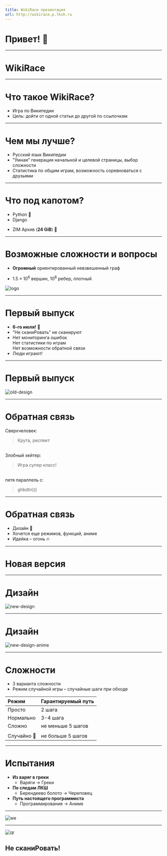 ```yaml
---
title: WikiRace презентация
url: http://wikirace.p.lksh.ru
---
```


<!-- size: 16:9 -->
<!-- footer: SIS.2019.P -->
<!-- emoji: "twemoji" -->

# <!-- fit --> Привет! :wave:

---
<!-- footer: SIS.2019.P : WikiRace -->

# <!-- fit --> WikiRace

---

# Что такое WikiRace?

- Игра по Википедии
- Цель: дойти от одной статьи до другой по ссылочкам

---

# Чем мы лучше?

* Русский язык Википедии
* "Умная" генерация начальной и целевой страницы, выбор сложности
* Статистика по общим играм, возможность соревноваться с друзьями

---

# Что под капотом?

- Python :snake:
- Django	
* ZIM Архив (**24 GiB**) :floppy_disk:

---

# Возможные сложности и вопросы

- **Огромный** ориентированный невзвешенный граф 
* $1.5 \times 10^6$ вершин, $10^8$ ребер, плотный

![logo](logo-dead.jpg)

---
<!-- footer: SIS.2019.P : WikiRace : Первый выпуск -->

# Первый выпуск

* **6-го июля!** :rocket:
* "Не сканиPовать" не сканируют
* Нет мониторинга ошибок\
Нет статистики по играм\
Нет возможности обратной связи
* Люди играют!

---

# Первый выпуск
<!-- footer: SIS -->

![old-design](old-design.png)

---

# Обратная связь
<!-- footer: SIS.2019.P : WikiRace : Обратная связь -->

Сверхчеловек:
> Крута, респект

\
Злобный хейтер:
> Игра супер класс!

\
петя параллель с:
> ghbdtn)))

---

# Обратная связь

- Дизайн :poop:
- Хочется еще режимов, функций, аниме
- Идейка – огонь :fire:

---
<!-- footer: SIS.2019.P : WikiRace : Новая версия -->

# <!-- fit --> Новая версия

---

# Дизайн
<!-- footer: SIS -->

![new-design](new-design.png)

---

# Дизайн
![new-design-anime](new-design-anime.png)

---

# Сложности
<!-- footer: SIS.2019.P : WikiRace : Сложности -->

- 3 варианта сложности
- Режим случайной игры – случайные шаги при обходе

|Режим               |Гарантируемый путь|
|:-                  |:-                |
|Просто              |2 шага            |
|Нормально           |3-4 шага          |
|Сложно              |не меньше 5 шагов |
|                    |                  |
|Случайно :game_die: |не больше 5 шагов |

---

# Испытания
<!-- footer: SIS.2019.P : WikiRace : Испытания -->

- **Из варяг в греки**
	- Варяги $\to$ Греки
- **По следам ЛКШ**
	- Берендеево болото $\to$ Череповец
- **Путь настоящего программиста**
	- Программирование $\to$ Аниме

---
<!-- footer: SIS -->

![we](we.jpg)

---
<!-- footer: SIS.2019.P : WikiRace -->

![qr](qr.png)
## <!-- fit --> Не сканиPовать!
